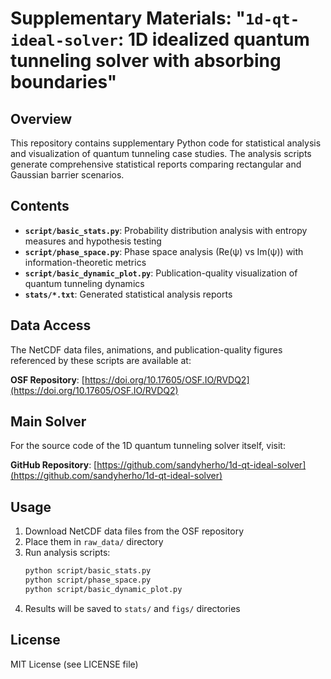 # Supplementary Materials: "`1d-qt-ideal-solver`: 1D idealized quantum tunneling solver with absorbing boundaries"

## Overview

This repository contains supplementary Python code for statistical analysis and visualization of quantum tunneling case studies. The analysis scripts generate comprehensive statistical reports comparing rectangular and Gaussian barrier scenarios.

## Contents

- **`script/basic_stats.py`**: Probability distribution analysis with entropy measures and hypothesis testing
- **`script/phase_space.py`**: Phase space analysis (Re(ψ) vs Im(ψ)) with information-theoretic metrics
- **`script/basic_dynamic_plot.py`**: Publication-quality visualization of quantum tunneling dynamics
- **`stats/*.txt`**: Generated statistical analysis reports

## Data Access

The NetCDF data files, animations, and publication-quality figures referenced by these scripts are available at:

**OSF Repository**: [https://doi.org/10.17605/OSF.IO/RVDQ2](https://doi.org/10.17605/OSF.IO/RVDQ2)

## Main Solver

For the source code of the 1D quantum tunneling solver itself, visit:

**GitHub Repository**: [https://github.com/sandyherho/1d-qt-ideal-solver](https://github.com/sandyherho/1d-qt-ideal-solver)

## Usage

1. Download NetCDF data files from the OSF repository
2. Place them in `raw_data/` directory
3. Run analysis scripts:
   ```bash
   python script/basic_stats.py
   python script/phase_space.py
   python script/basic_dynamic_plot.py
   ```
4. Results will be saved to `stats/` and `figs/` directories

## License

MIT License (see LICENSE file)
